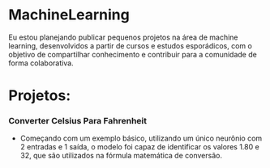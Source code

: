 # MachineLearning
Eu estou planejando publicar pequenos projetos na área de machine learning, desenvolvidos a partir de cursos e estudos esporádicos, com o objetivo de compartilhar conhecimento e contribuir para a comunidade de forma colaborativa.

# Projetos:

### Converter Celsius Para Fahrenheit


- Começando com um exemplo básico, utilizando um único neurônio com 2 entradas e 1 saída, o modelo foi capaz de identificar os valores 1.80 e 32, que são utilizados na fórmula matemática de conversão.
